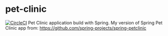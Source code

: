# pet-clinic
[![CircleCI](https://circleci.com/gh/webViking/pet-clinic/tree/master.svg?style=svg)](https://circleci.com/gh/webViking/pet-clinic/tree/master)
Pet Clinic application build with Spring.
My version of Spring Pet Clinic app from: https://github.com/spring-projects/spring-petclinic
